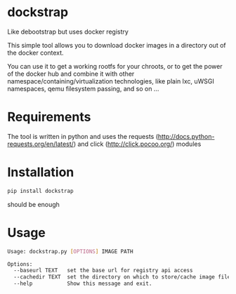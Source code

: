 dockstrap
=========

Like debootstrap but uses docker registry

This simple tool allows you to download docker images in a directory out of the docker context.

You can use it to get a working rootfs for your chroots, or to get the power of the docker hub and combine it
with other namespace/containing/virtualization technologies, like plain lxc, uWSGI namespaces, qemu filesystem passing, and so on ...

Requirements
============

The tool is written in python and uses the requests (http://docs.python-requests.org/en/latest/) and click (http://click.pocoo.org/) modules

Installation
============

```sh
pip install dockstrap
```

should be enough


Usage
=====

```sh
Usage: dockstrap.py [OPTIONS] IMAGE PATH

Options:
  --baseurl TEXT   set the base url for registry api access
  --cachedir TEXT  set the directory on which to store/cache image files
  --help           Show this message and exit.
  ```

